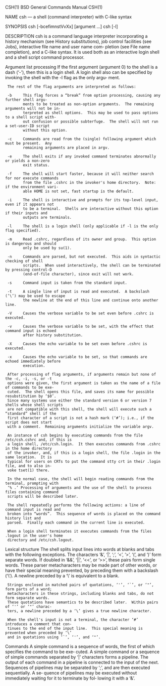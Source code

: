 CSH(1)                             BSD General Commands Manual                             CSH(1)

NAME
     csh — a shell (command interpreter) with C-like syntax

SYNOPSIS
     csh [-bcefimnstVvXx] [argument ...]
     csh [-l]

DESCRIPTION
     csh is a command language interpreter incorporating a history mechanism (see History
     substitutions), job control facilities (see Jobs), interactive file name and user name com‐
     pletion (see File name completion), and a C-like syntax.  It is used both as an interactive
     login shell and a shell script command processor.

Argument list processing
If the first argument (argument 0) to the shell is a dash (‘-’), then this is a login shell.
A login shell also can be specified by invoking the shell with the -l flag as the only argu‐
ment.

     The rest of the flag arguments are interpreted as follows:
    
     -b     This flag forces a “break” from option processing, causing any further shell argu‐
            ments to be treated as non-option arguments.  The remaining arguments will not be in‐
            terpreted as shell options.  This may be used to pass options to a shell script with‐
            out confusion or possible subterfuge.  The shell will not run a set-user-ID script
            without this option.
    
     -c     Commands are read from the (single) following argument which must be present.  Any
            remaining arguments are placed in argv.
    
     -e     The shell exits if any invoked command terminates abnormally or yields a non-zero
            exit status.
    
     -f     The shell will start faster, because it will neither search for nor execute commands
            from the file .cshrc in the invoker's home directory.  Note:   if the environment vari‐
            able HOME is not set, fast startup is the default.
    
     -i     The shell is interactive and prompts for its top-level input, even if it appears not
            to be a terminal.  Shells are interactive without this option if their inputs and
            outputs are terminals.
    
     -l     The shell is a login shell (only applicable if -l is the only flag specified).
    
     -m     Read .cshrc, regardless of its owner and group.  This option is dangerous and should
            only be used by su(1).
    
     -n     Commands are parsed, but not executed.  This aids in syntactic checking of shell
            scripts.  When used interactively, the shell can be terminated by pressing control-D
            (end-of-file character), since exit will not work.
    
     -s     Command input is taken from the standard input.
    
     -t     A single line of input is read and executed.  A backslash (‘\’) may be used to escape
            the newline at the end of this line and continue onto another line.
    
     -V     Causes the verbose variable to be set even before .cshrc is executed.
    
     -v     Causes the verbose variable to be set, with the effect that command input is echoed
            after history substitution.
    
     -X     Causes the echo variable to be set even before .cshrc is executed.
    
     -x     Causes the echo variable to be set, so that commands are echoed immediately before
            execution.
    
     After processing of flag arguments, if arguments remain but none of the -c, -i, -s, or -t
     options were given, the first argument is taken as the name of a file of commands to be exe‐
     cuted.  The shell opens this file, and saves its name for possible resubstitution by ‘$0’.
     Since many systems use either the standard version 6 or version 7 shells whose shell scripts
     are not compatible with this shell, the shell will execute such a “standard” shell if the
     first character of a script is not a hash mark (‘#’); i.e., if the script does not start
     with a comment.  Remaining arguments initialize the variable argv.
    
     An instance of csh begins by executing commands from the file /etc/csh.cshrc and, if this is
     a login shell, /etc/csh.login.  It then executes commands from .cshrc in the home directory
     of the invoker, and, if this is a login shell, the file .login in the same location.  It is
     typical for users on CRTs to put the command stty crt in their .login file, and to also in‐
     voke tset(1) there.
    
     In the normal case, the shell will begin reading commands from the terminal, prompting with
     ‘% .’ Processing of arguments and the use of the shell to process files containing command
     scripts will be described later.
    
     The shell repeatedly performs the following actions: a line of command input is read and
     broken into “words”.  This sequence of words is placed on the command history list and
     parsed.  Finally each command in the current line is executed.
    
     When a login shell terminates it executes commands from the files .logout in the user's home
     directory and /etc/csh.logout.

   Lexical structure
     The shell splits input lines into words at blanks and tabs with the following exceptions.
     The characters ‘&’, ‘|’, ‘;’, ‘<’, ‘>’, ‘(’, and ‘)’ form separate words.  If doubled in
     ‘&&’, ‘||’, ‘<<’, or ‘>>’, these pairs form single words.  These parser metacharacters may
     be made part of other words, or have their special meaning prevented, by preceding them with
     a backslash (‘\’).  A newline preceded by a ‘\’ is equivalent to a blank.

     Strings enclosed in matched pairs of quotations, ‘'’, ‘`’, or ‘"’, form parts of a word;
     metacharacters in these strings, including blanks and tabs, do not form separate words.
     These quotations have semantics to be described later.  Within pairs of ‘'’ or ‘"’ charac‐
     ters, a newline preceded by a ‘\’ gives a true newline character.
    
     When the shell's input is not a terminal, the character ‘#’ introduces a comment that con‐
     tinues to the end of the input line.  This special meaning is prevented when preceded by ‘\’
     and in quotations using ‘`’, ‘'’, and ‘"’.

   Commands
     A simple command is a sequence of words, the first of which specifies the command to be exe‐
     cuted.  A simple command or a sequence of simple commands separated by ‘|’ characters forms
     a pipeline.  The output of each command in a pipeline is connected to the input of the next.
     Sequences of pipelines may be separated by ‘;’, and are then executed sequentially.  A se‐
     quence of pipelines may be executed without immediately waiting for it to terminate by fol‐
     lowing it with a ‘&’.